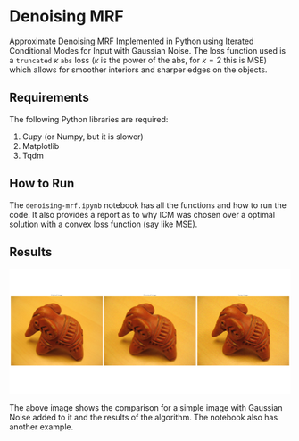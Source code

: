 # Denoising MRF

Approximate Denoising MRF Implemented in Python using Iterated Conditional Modes for Input with Gaussian Noise. The loss function used is a `truncated` $\kappa$ `abs` loss ($\kappa$ is the power of the abs, for $\kappa=2$ this is MSE) which allows for smoother interiors and sharper edges on the objects. 


## Requirements
The following Python libraries are required:
1. Cupy (or Numpy, but it is slower)
2. Matplotlib
3. Tqdm


## How to Run
The `denoising-mrf.ipynb` notebook has all the functions and how to run the code. It also provides a report as to why ICM was chosen over a optimal solution with a convex loss function (say like MSE).


## Results
![](denoise_comparison.png)

The above image shows the comparison for a simple image with Gaussian Noise added to it and the results of the algorithm. The notebook also has another example.